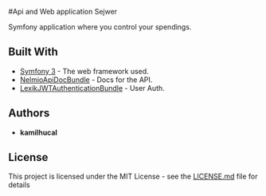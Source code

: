 #Api and Web application Sejwer

Symfony application where you control your spendings.


## Built With

* [Symfony 3](http://www.symfony.com) - The web framework used.
* [NelmioApiDocBundle](https://github.com/nelmio/NelmioApiDocBundle) - Docs for the API.
* [LexikJWTAuthenticationBundle](https://github.com/lexik/LexikJWTAuthenticationBundle) - User Auth.

## Authors

* **kamilhucal**

## License

This project is licensed under the MIT License - see the [LICENSE.md](LICENSE.md) file for details

